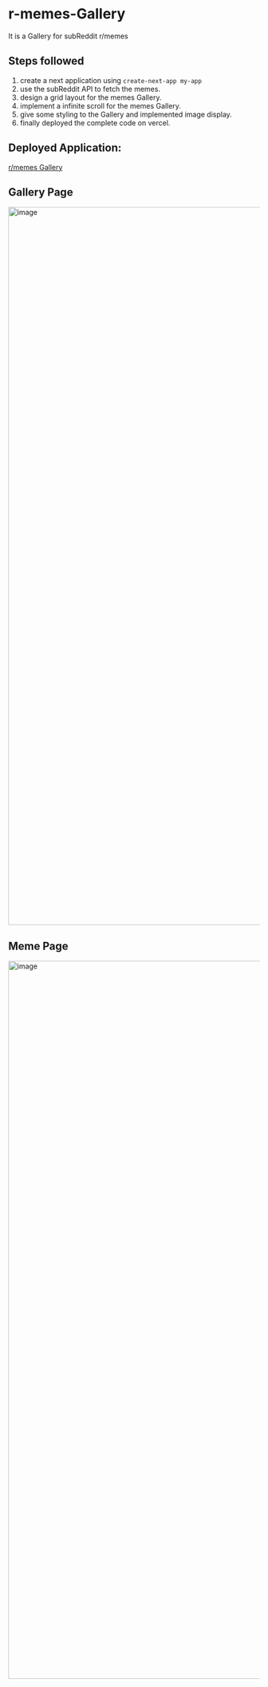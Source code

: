 # r-memes-Gallery
It is a Gallery for subReddit r/memes

## Steps followed
1. create a next application using ```create-next-app my-app```
2. use the subReddit API to fetch the memes.
3. design a grid layout for the memes Gallery.
4. implement a infinite scroll for the memes Gallery.
5. give some styling to the Gallery and implemented image display.
6. finally deployed the complete code on vercel.

## Deployed Application: 
[r/memes Gallery](https://r-memes-gallery.vercel.app)

## Gallery Page
<img width="1439" alt="image" src="https://github.com/Ankur-1717/r-memes-Gallery/assets/82472228/162cb3fa-8ee3-4dd4-89c5-1a02dd39af32">

## Meme Page
<img width="1439" alt="image" src="https://github.com/Ankur-1717/r-memes-Gallery/assets/82472228/44f08cd5-98c8-4ee4-a013-f536319be3bf">
